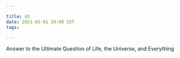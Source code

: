 ```yaml
---

title: 42
date: 2021-02-01 20:00 IST
tags:

---
```


Answer to the Ultimate Question of Life, the Universe, and Everything
